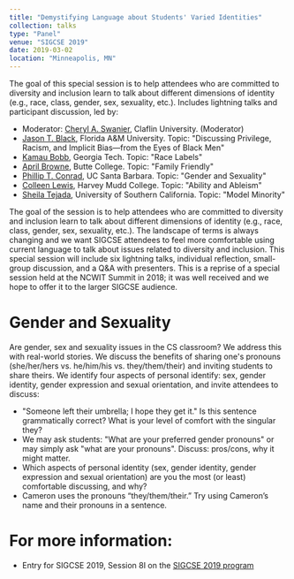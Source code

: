 ```yaml
---
title: "Demystifying Language about Students' Varied Identities"
collection: talks
type: "Panel"
venue: "SIGCSE 2019"
date: 2019-03-02
location: "Minneapolis, MN"
---
```


The goal of this special session is to help attendees who are committed to
diversity and inclusion learn to talk about different dimensions of
identity (e.g., race, class, gender, sex, sexuality, etc.).  Includes lightning talks and participant discussion, led by:
* Moderator: [Cheryl A. Swanier](http://www.claflin.edu/academics-research/faculty-research/meet-our-faculty/dr.-cheryl-a.-swanier), Claflin University. (Moderator)
* [Jason T. Black](http://www.famu.edu/index.cfm?cis&BlackProfile), Florida A&M University. Topic: "Discussing Privilege, Racism, and Implicit Bias&mdash;from the Eyes of Black Men"
* [Kamau Bobb](http://kamaubobb.com/), Georgia Tech. Topic: "Race Labels"
* [April Browne](https://www.butte.edu/ou-search/?query=april+browne), Butte College.  Topic: "Family Friendly"
* [Phillip T. Conrad](https://cs.ucsb.edu/~pconrad), UC Santa Barbara. Topic: "Gender and Sexuality"
* [Colleen Lewis](http://blogs.hmc.edu/lewis/), Harvey Mudd College. Topic: "Ability and Ableism"
* [Sheila Tejada](http://www-bcf.usc.edu/~stejada/), University of Southern California. Topic: "Model Minority"

The goal of the session is to help attendees who are committed to
diversity and inclusion learn to talk about different dimensions of
identity (e.g., race, class, gender, sex, sexuality, etc.). The
landscape of terms is always changing and we want SIGCSE attendees to
feel more comfortable using current language to talk about issues
related to diversity and inclusion. This special session will include
six lightning talks, individual reflection, small-group discussion,
and a Q&A with presenters. This is a reprise of a special session held
at the NCWIT Summit in 2018; it was well received and we hope to offer
it to the larger SIGCSE audience.



# Gender and Sexuality

Are gender, sex and sexuality issues in the CS classroom? We address
this with real-world stories. We discuss the benefits of sharing one's
pronouns (she/her/hers vs. he/him/his vs. they/them/their) and
inviting students to share theirs. We identify four aspects of
personal identify: sex, gender identity, gender expression and sexual
orientation, and invite attendees to discuss:

* "Someone left their umbrella; I hope they get it."  Is this sentence
  grammatically correct? What is your level of comfort with the
  singular they?
* We may ask students: "What are your preferred gender pronouns" or
  may simply ask "what are your pronouns".  Discuss: pros/cons, why it
  might matter.
* Which aspects of personal identity (sex, gender identity, gender
  expression and sexual orientation) are you the most (or least)
  comfortable discussing, and why?
* Cameron uses the pronouns “they/them/their.” Try using Cameron’s
  name and their pronouns in a sentence.

# For more information:

* Entry for SIGCSE 2019, Session 8I on the [SIGCSE 2019 program](https://whova.com/embedded/session/sigcs_201902/488464/)

